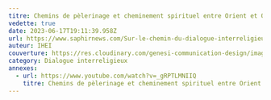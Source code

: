 ```yaml
---
titre: Chemins de pèlerinage et cheminement spirituel entre Orient et Occident
vedette: true
date: 2023-06-17T19:11:39.958Z
url: https://www.saphirnews.com/Sur-le-chemin-du-dialogue-interreligieux-l-universalite-du-pelerinage-de-l-Orient-a-l-Occident-en-partage_a29745.html
auteur: IHEI
couverture: https://res.cloudinary.com/genesi-communication-design/image/upload/v1688204502/1688204214363_ggq34f.jpg
category: Dialogue interreligieux
annexes:
  - url: https://www.youtube.com/watch?v=_gRPTLMNIIQ
    titre: Chemins de pèlerinage et cheminement spirituel entre Orient et Occident
---
```

